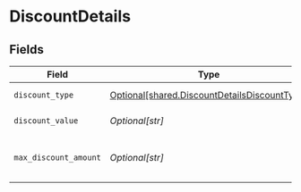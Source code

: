 # DiscountDetails


## Fields

| Field                                                                                                  | Type                                                                                                   | Required                                                                                               | Description                                                                                            |
| ------------------------------------------------------------------------------------------------------ | ------------------------------------------------------------------------------------------------------ | ------------------------------------------------------------------------------------------------------ | ------------------------------------------------------------------------------------------------------ |
| `discount_type`                                                                                        | [Optional[shared.DiscountDetailsDiscountType]](undefined/models/shared/discountdetailsdiscounttype.md) | :heavy_check_mark:                                                                                     | Type of discount                                                                                       |
| `discount_value`                                                                                       | *Optional[str]*                                                                                        | :heavy_check_mark:                                                                                     | Value of Discount.                                                                                     |
| `max_discount_amount`                                                                                  | *Optional[str]*                                                                                        | :heavy_check_mark:                                                                                     | Maximum Value of Discount allowed.                                                                     |